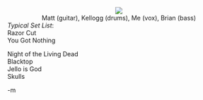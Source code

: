 <p><center><img src="http://images.minotaurcomputing.com/mp/1995verticalsmile.jpg" /><br />
Matt (guitar), Kellogg (drums), Me (vox), Brian (bass)</center><em>Typical Set List</em>:<br />
Razor Cut<br />
You Got Nothing<br />

Night of the Living Dead<br />
Blacktop<br />
Jello is God<br />
Skulls</p>
<p>-m
</p>